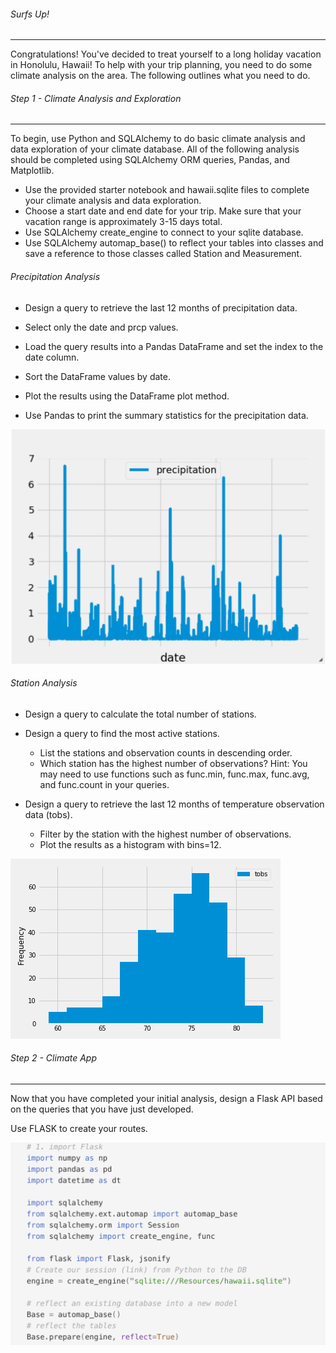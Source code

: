###### Surfs Up!
------------------------

Congratulations! You've decided to treat yourself to a long holiday vacation in Honolulu, Hawaii! To help with your trip planning, you need to do some climate analysis on the area. The following outlines what you need to do.


###### Step 1 - Climate Analysis and Exploration
-----------------------------------------
To begin, use Python and SQLAlchemy to do basic climate analysis and data exploration of your climate database. All of the following analysis should be completed using SQLAlchemy ORM queries, Pandas, and Matplotlib.


* Use the provided starter notebook and hawaii.sqlite files to complete your climate analysis and data exploration.
* Choose a start date and end date for your trip. Make sure that your vacation range is approximately 3-15 days total.
* Use SQLAlchemy create_engine to connect to your sqlite database.
* Use SQLAlchemy automap_base() to reflect your tables into classes and save a reference to those classes called Station and Measurement.


###### Precipitation Analysis

* Design a query to retrieve the last 12 months of precipitation data.
* Select only the date and prcp values.
* Load the query results into a Pandas DataFrame and set the index to the date column.
* Sort the DataFrame values by date.
* Plot the results using the DataFrame plot method.

* Use Pandas to print the summary statistics for the precipitation data.

![Precipitation Bar Graph](/images/precipitation.png)

###### Station Analysis
* Design a query to calculate the total number of stations.

* Design a query to find the most active stations.

    * List the stations and observation counts in descending order.
    *   Which station has the highest number of observations?
    Hint: You may need to use functions such as func.min, func.max, func.avg, and func.count in your queries.



* Design a query to retrieve the last 12 months of temperature observation data (tobs).


    * Filter by the station with the highest number of observations.
    * Plot the results as a histogram with bins=12.

![Precipitation Bar Graph](/images/station-histogram.png)

###### Step 2 - Climate App
-----------------------------
Now that you have completed your initial analysis, design a Flask API based on the queries that you have just developed.


Use FLASK to create your routes.

![App Deploy](/images/Img_app.png)